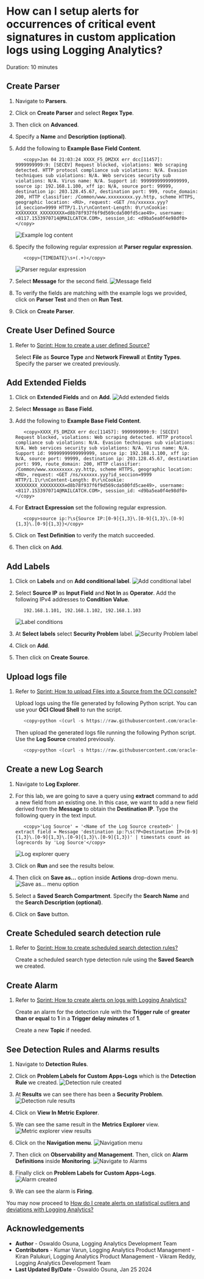 # How can I setup alerts for occurrences of critical event signatures in custom application logs using Logging Analytics?

Duration: 10 minutes

## Create Parser

1. Navigate to **Parsers**.

2. Click on **Create Parser** and select **Regex Type**.

3. Then click on **Advanced**.

4. Specify a **Name** and **Description (optional)**.

5. Add the following to **Example Base Field Content**.
      ```Example base field content
         <copy>Jan 04 21:03:24 XXXX_F5_DMZXX err dcc[11457]: 9999999999:9: [SECEV] Request blocked, violations: Web scraping detected. HTTP protocol compliance sub violations: N/A. Evasion techniques sub violations: N/A. Web services security sub violations: N/A. Virus name: N/A. Support id: 99999999999999999, source ip: 192.168.1.100, xff ip: N/A, source port: 99999, destination ip: 203.128.45.67, destination port: 999, route_domain: 200, HTTP classifier: /Common/www.xxxxxxxxx.yy.http, scheme HTTPS, geographic location: <RU>, request: <GET /ns/xxxxxx.yyy?id_seccion=9999 HTTP/1.1\r\nContent-Length: 0\r\nCookie: XXXXXXXX_XXXXXXXXX=d8b78f937f6f9d569cda500fd5cae49>, username: <8117.1533970714@MAILCATCH.COM>, session_id: <d9ba5ea0f4e98df0></copy>
      ```
      ![](./images/example-log-content.png "Example log content")

6. Specify the following regular expression at **Parser regular expression**.
      ```Regular expression
         <copy>{TIMEDATE}\s+(.+)</copy>
      ```
      ![](./images/parser-regular-expression.png "Parser regular expression")

7. Select **Message** for the second field.
   ![](./images/message-field.png "Message field")

8. To verify the fields are matching with the example logs we provided, click on **Parser Test** and then on **Run Test**.

9. Click on **Create Parser**.

## Create User Defined Source

1. Refer to [Sprint: How to create a user defined Source?](?lab=sprint-create-source)

   Select **File** as **Source Type** and **Network Firewall** at **Entity Types**. Specify the parser we created previously.

## Add Extended Fields

1. Click on **Extended Fields** and on **Add**.
   ![](./images/add-extended-fields.png "Add extended fields")

2. Select **Message** as **Base Field**.

3. Add the following to **Example Base Field Content**.
      ```Example base field content
         <copy>XXXX_F5_DMZXX err dcc[11457]: 9999999999:9: [SECEV] Request blocked, violations: Web scraping detected. HTTP protocol compliance sub violations: N/A. Evasion techniques sub violations: N/A. Web services security sub violations: N/A. Virus name: N/A. Support id: 99999999999999999, source ip: 192.168.1.100, xff ip: N/A, source port: 99999, destination ip: 203.128.45.67, destination port: 999, route_domain: 200, HTTP classifier: /Common/www.xxxxxxxxx.yy.http, scheme HTTPS, geographic location: <RU>, request: <GET /ns/xxxxxx.yyy?id_seccion=9999 HTTP/1.1\r\nContent-Length: 0\r\nCookie: XXXXXXXX_XXXXXXXXX=d8b78f937f6f9d569cda500fd5cae49>, username: <8117.1533970714@MAILCATCH.COM>, session_id: <d9ba5ea0f4e98df0></copy>
      ```

4. For **Extract Expression** set the following regular expression.
      ```Regular expression
         <copy>source ip:?\s{Source IP:[0-9]{1,3}\.[0-9]{1,3}\.[0-9]{1,3}\.[0-9]{1,3}}</copy>
      ```

5. Click on **Test Definition** to verify the match succeeded.

6. Then click on **Add**.

## Add Labels

1. Click on **Labels** and on **Add conditional label**.
   ![](./images/add-conditional-label.png "Add conditional label")

2. Select **Source IP** as **Input Field** and **Not In** as **Operator**. Add the following IPv4 addresses to **Condition Value**.
      ```IPv4 addresses
         192.168.1.101, 192.168.1.102, 192.168.1.103
      ```
      ![](./images/label-conditions.png "Label conditions")

3. At **Select labels** select **Security Problem** label.
   ![](./images/security-problem-label.png "Security Problem label")

4. Click on **Add**.

5. Then click on **Create Source**.

## Upload logs file

1. Refer to [Sprint: How to upload Files into a Source from the OCI console?](?lab=sprint-upload-log-file)

   Upload logs using the file generated by following Python script. You can use your **OCI Cloud Shell** to run the script.
      ```Python script
         <copy>python <(curl -s https://raw.githubusercontent.com/oracle-quickstart/oci-observability-and-management/master/utils/f5-firewall-logs.py)</copy>
      ```

   Then upload the generated logs file running the following Python script. Use the **Log Source** created previously.
      ```Python script
         <copy>python <(curl -s https://raw.githubusercontent.com/oracle-quickstart/oci-observability-and-management/master/utils/upload-logs-file-to-oci.py) -f f5-firewall-logs.log -s f5-firewall-logs -l "<Name of the Log Source created>" -n f5-firewall-logs</copy>
      ```

## Create a new Log Search

1. Navigate to **Log Explorer**.

2. For this lab, we are going to save a query using **extract** command to add a new field from an existing one. In this case, we want to add a new field derived from the **Message** to obtain the **Destination IP**.
  Type the following query in the text input.
      ```Query
         <copy>'Log Source' = '<Name of the Log Source created>' | extract field = Message 'destination ip:?\s(?P<Destination IP>[0-9]{1,3}\.[0-9]{1,3}\.[0-9]{1,3}\.[0-9]{1,3})' | timestats count as logrecords by 'Log Source'</copy>
      ```
      ![](./images/log-explorer-query.png "Log explorer query")

3. Click on **Run** and see the results below.

4. Then click on **Save as...** option inside **Actions** drop-down menu.
   ![](./images/save-as-menu-option.png "Save as... menu option")

5. Select a **Saved Search Compartment**. Specify the **Search Name** and the **Search Description (optional)**.

6. Click on **Save** button.

## Create Scheduled search detection rule

1. Refer to [Sprint: How to create scheduled search detection rules?](?lab=sprint-create-scheduled-search-detection-rule)

   Create a scheduled search type detection rule using the **Saved Search** we created.

## Create Alarm

1. Refer to [Sprint: How to create alerts on logs with Logging Analytics?](?lab=sprint-alerts-on-logs-with-logging-analytics)

   Create an alarm for the detection rule with the **Trigger rule** of **greater than or equal** to **1** in a **Trigger delay minutes** of **1**.

   Create a new **Topic** if needed.

## See Detection Rules and Alarms results

1. Navigate to **Detection Rules**.

2. Click on **Problem Labels for Custom Apps-Logs** which is the **Detection Rule** we created.
   ![](./images/detection-rule-created.png "Detection rule created")

3. At **Results** we can see there has been a **Security Problem**.
   ![](./images/detection-rule-results.png "Detection rule results")

4. Click on **View In Metric Explorer**.

5. We can see the same result in the **Metrics Explorer** view.
   ![](./images/metric-explorer-view-results.png "Metric explorer view results")

6. Click on the **Navigation menu**.
   ![](./images/navigation-menu.png "Navigation menu")

7. Then click on **Observability and Management**. Then, click on **Alarm Definitions** inside **Monitoring**.
   ![](./images/navigate-to-alarms.png "Navigate to Alarms")

8. Finally click on **Problem Labels for Custom Apps-Logs**.
   ![](./images/alarm-created.png "Alarm created")

9. We can see the alarm is **Firing**.

You may now proceed to [How do I create alerts on statistical outliers and deviations with Logging Analytics?](../sprint-create-alerts-on-statistical-outliers-and-deviations/)

## Acknowledgements
* **Author** - Oswaldo Osuna, Logging Analytics Development Team
* **Contributors** -  Kumar Varun, Logging Analytics Product Management - Kiran Palukuri, Logging Analytics Product Management - Vikram Reddy, Logging Analytics Development Team 
* **Last Updated By/Date** - Oswaldo Osuna, Jan 25 2024
